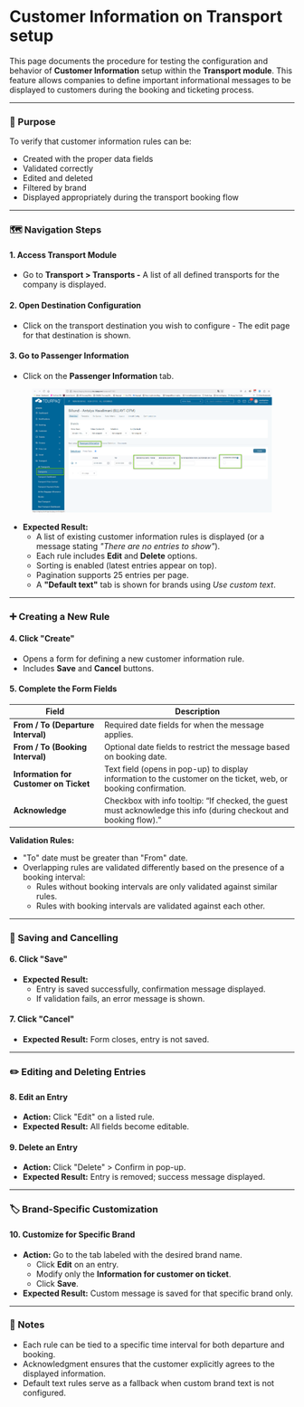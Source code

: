 # Customer Information on Transport setup

This page documents the procedure for testing the configuration and behavior of **Customer Information** setup within the **Transport module**. This feature allows companies to define important informational messages to be displayed to customers during the booking and ticketing process.

***

### 📌 Purpose

To verify that customer information rules can be:

* Created with the proper data fields
* Validated correctly
* Edited and deleted
* Filtered by brand
* Displayed appropriately during the transport booking flow

***

### 🗺️ Navigation Steps

#### 1. **Access Transport Module**

* Go to **Transport > Transports -** A list of all defined transports for the company is displayed.

#### 2. **Open Destination Configuration**

* Click on the transport destination you wish to configure - The edit page for that destination is shown.

#### 3. **Go to Passenger Information**

* Click on the **Passenger Information** tab.

<figure><img src="../.gitbook/assets/image (3).png" alt=""><figcaption></figcaption></figure>

* **Expected Result:**
  * A list of existing customer information rules is displayed (or a message stating _"There are no entries to show"_).
  * Each rule includes **Edit** and **Delete** options.
  * Sorting is enabled (latest entries appear on top).
  * Pagination supports 25 entries per page.
  * A **"Default text"** tab is shown for brands using _Use custom text_.

***

### ➕ Creating a New Rule

#### 4. **Click "Create"**

* Opens a form for defining a new customer information rule.
* Includes **Save** and **Cancel** buttons.

#### 5. **Complete the Form Fields**

| Field                                  | Description                                                                                                        |
| -------------------------------------- | ------------------------------------------------------------------------------------------------------------------ |
| **From / To (Departure Interval)**     | Required date fields for when the message applies.                                                                 |
| **From / To (Booking Interval)**       | Optional date fields to restrict the message based on booking date.                                                |
| **Information for Customer on Ticket** | Text field (opens in pop-up) to display information to the customer on the ticket, web, or booking confirmation.   |
| **Acknowledge**                        | Checkbox with info tooltip: “If checked, the guest must acknowledge this info (during checkout and booking flow).” |

**Validation Rules:**

* "To" date must be greater than "From" date.
* Overlapping rules are validated differently based on the presence of a booking interval:
  * Rules without booking intervals are only validated against similar rules.
  * Rules with booking intervals are validated against each other.

***

### 💾 Saving and Cancelling

#### 6. **Click "Save"**

* **Expected Result:**
  * Entry is saved successfully, confirmation message displayed.
  * If validation fails, an error message is shown.

#### 7. **Click "Cancel"**

* **Expected Result:** Form closes, entry is not saved.

***

### ✏️ Editing and Deleting Entries

#### 8. **Edit an Entry**

* **Action:** Click "Edit" on a listed rule.
* **Expected Result:** All fields become editable.

#### 9. **Delete an Entry**

* **Action:** Click "Delete" > Confirm in pop-up.
* **Expected Result:** Entry is removed; success message displayed.

***

### 🏷️ Brand-Specific Customization

#### 10. **Customize for Specific Brand**

* **Action:** Go to the tab labeled with the desired brand name.
  * Click **Edit** on an entry.
  * Modify only the **Information for customer on ticket**.
  * Click **Save**.
* **Expected Result:** Custom message is saved for that specific brand only.

***

### 📎 Notes

* Each rule can be tied to a specific time interval for both departure and booking.
* Acknowledgment ensures that the customer explicitly agrees to the displayed information.
* Default text rules serve as a fallback when custom brand text is not configured.
